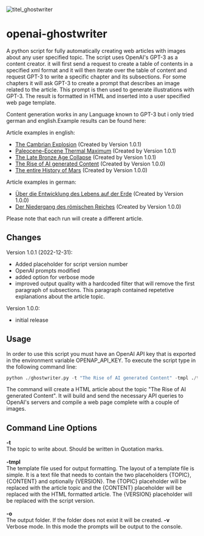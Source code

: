 ![titel_ghostwriter](https://user-images.githubusercontent.com/2202567/210897677-50993627-cd0d-4dbf-8ed8-d90d330ae7b7.jpg)
# openai-ghostwriter

A python script for fully automatically creating web articles with images about any user specified topic. The script uses OpenAI's GPT-3 as a content creator. it will first send a request to create a table of contents in a specified xml format and it will then iterate over the table of content and request GPT-3 to write a specific chapter and its subsections. For some chapters it will ask GPT-3 to create a prompt that describes an image related to the article. This prompt is then used to generate illustrations with GPT-3. The result is formatted in HTML and inserted into a user specified web page template. 

Content generation works in any Language known to GPT-3 but i only tried german and english.Example results can be found here: 

Article examples in english:

* [The Cambrian Explosion](https://beltoforion.de/de/gpt3-ghostwriter/article_cambrian_explosion/index.php)  (Created by Version 1.0.1)
* [Paleocene–Eocene Thermal Maximum](https://beltoforion.de/de/gpt3-ghostwriter/article_petm/index.php)  (Created by Version 1.0.1)
* [The Late Bronze Age Collapse](https://beltoforion.de/de/gpt3-ghostwriter/article_late_bronze_age_collapse/index.php)  (Created by Version 1.0.1)
* [The Rise of AI generated Content](https://beltoforion.de/de/gpt3-ghostwriter/article_ai_content/index.php) (Created by Version 1.0.0)
* [The entire History of Mars](https://beltoforion.de/de/gpt3-ghostwriter/article_history_of_mars/index.php) (Created by Version 1.0.0)

Article examples in german:
* [Über die Entwicklung des Lebens auf der Erde](https://beltoforion.de/de/gpt3-ghostwriter/article_entwicklung_des_lebens/index.php) (Created by Version 1.0.0)
* [Der Niedergang des römischen Reiches](https://beltoforion.de/de/gpt3-ghostwriter/article_rom/index.php) (Created by Version 1.0.0)

Please note that each run will create a different article. 

## Changes

Version 1.0.1 (2022-12-31):
* Added placeholder for script version number
* OpenAI prompts modified
* added option for verbose mode
* improved output quality with a hardcoded filter that will remove the first paragraph of subsections. This paragraph contained repetetive explanations about the article topic. 

Version 1.0.0:
* initial release

## Usage

In order to use this script you must have an OpenAI API key that is exported in the environment variable OPENAP_API_KEY.
To execute the script type in the following command line:

```python
python ./ghostwriter.py -t "The Rise of AI generated Content" -tmpl ./template.html -o ai_content
```

The command will create a HTML article about the topic "The Rise of AI generated Content". It will build and send the necessary API queries to OpenAI's servers and compile a web page complete with a couple of images. 

 ## Command Line Options

<b>-t</b><br/> The topic to write about. Should be written in Quotation marks.
<br/><br/>
<b>-tmpl</b><br/> The template file used for output formatting. The layout of a template file is simple. It is a text file that needs to contain the two placeholders {TOPIC}, {CONTENT} and optionally {VERSION}. The {TOPIC} placeholder will be replaced with the article topic and the {CONTENT} placeholder will be replaced with the HTML formatted article. The {VERSION} placeholder will be replaced with the script version.
<br/><br/>
<b>-o</b><br/> The output folder. If the folder does not exist it will be created.
<b>-v</b><br/> Verbose mode. In this mode the prompts will be output to the console.
 
